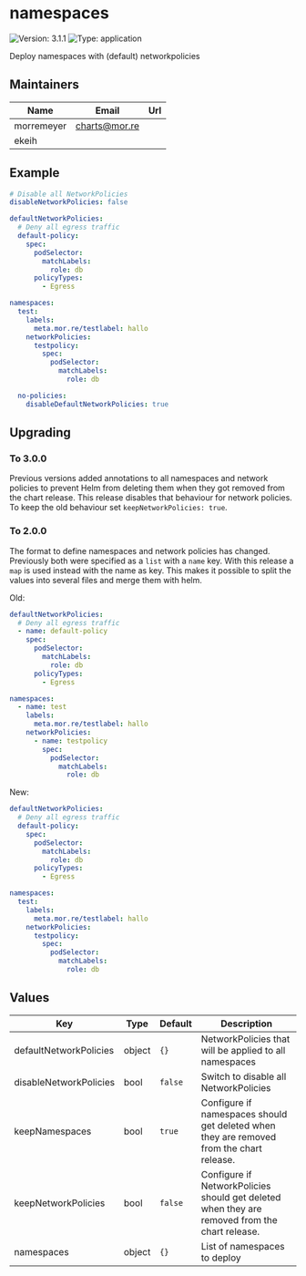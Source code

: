 # namespaces

![Version: 3.1.1](https://img.shields.io/badge/Version-3.1.1-informational?style=flat-square) ![Type: application](https://img.shields.io/badge/Type-application-informational?style=flat-square)

Deploy namespaces with (default) networkpolicies

## Maintainers

| Name | Email | Url |
| ---- | ------ | --- |
| morremeyer | <charts@mor.re> |  |
| ekeih |  |  |

## Example

```yaml
# Disable all NetworkPolicies
disableNetworkPolicies: false

defaultNetworkPolicies:
  # Deny all egress traffic
  default-policy:
    spec:
      podSelector:
        matchLabels:
          role: db
      policyTypes:
        - Egress

namespaces:
  test:
    labels:
      meta.mor.re/testlabel: hallo
    networkPolicies:
      testpolicy:
        spec:
          podSelector:
            matchLabels:
              role: db

  no-policies:
    disableDefaultNetworkPolicies: true
```

## Upgrading

### To 3.0.0

Previous versions added annotations to all namespaces and network policies to prevent Helm from deleting them when they got removed from the chart release. This release disables that behaviour for network policies. To keep the old behaviour set `keepNetworkPolicies: true`.

### To 2.0.0

The format to define namespaces and network policies has changed. Previously both were specified as a `list` with a `name` key. With this release a `map` is used instead with the name as key. This makes it possible to split the values into several files and merge them with helm.

Old:

```yaml
defaultNetworkPolicies:
  # Deny all egress traffic
  - name: default-policy
    spec:
      podSelector:
        matchLabels:
          role: db
      policyTypes:
        - Egress

namespaces:
  - name: test
    labels:
      meta.mor.re/testlabel: hallo
    networkPolicies:
      - name: testpolicy
        spec:
          podSelector:
            matchLabels:
              role: db
```

New:

```yaml
defaultNetworkPolicies:
  # Deny all egress traffic
  default-policy:
    spec:
      podSelector:
        matchLabels:
          role: db
      policyTypes:
        - Egress

namespaces:
  test:
    labels:
      meta.mor.re/testlabel: hallo
    networkPolicies:
      testpolicy:
        spec:
          podSelector:
            matchLabels:
              role: db
```

## Values

| Key | Type | Default | Description |
|-----|------|---------|-------------|
| defaultNetworkPolicies | object | `{}` | NetworkPolicies that will be applied to all namespaces |
| disableNetworkPolicies | bool | `false` | Switch to disable all NetworkPolicies |
| keepNamespaces | bool | `true` | Configure if namespaces should get deleted when they are removed from the chart release. |
| keepNetworkPolicies | bool | `false` | Configure if NetworkPolicies should get deleted when they are removed from the chart release. |
| namespaces | object | `{}` | List of namespaces to deploy |

